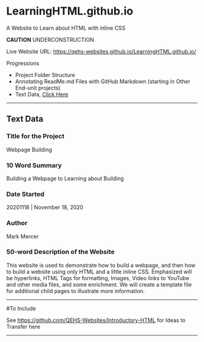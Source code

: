 # LearningHTML.github.io
A Website to Learn about HTML with inline CSS

**CAUTION** UNDERCONSTRUCTION

Live Website URL: https://qehs-websites.github.io/LearningHTML.github.io/

Progressions
- Project Folder Structure
- Annotating ReadMe.md Files with GitHub Markdown (starting in Other End-unit projects)
- Text Data, <a href="">Click Here</a>

---
## Text Data

### Title for the Project
Webpage Building

### 10 Word Summary
Building a Webpage to Learning about Building

### Date Started
20201118 | November 18, 2020

### Author
Mark Mercer

### 50-word Description of the Website
This website is used to demonstrate how to build a webpage, and then how to build a website using only HTML and a little inline CSS. Emphasized will be hyperlinks, HTML Tags for formatting, Images, Video links to YouTube and other media files, and some enrichment. We will create a template file for additional child pages to illustrate more information.

---

#To Include

See https://github.com/QEHS-Websites/Introductory-HTML for Ideas to Transfer here

---
